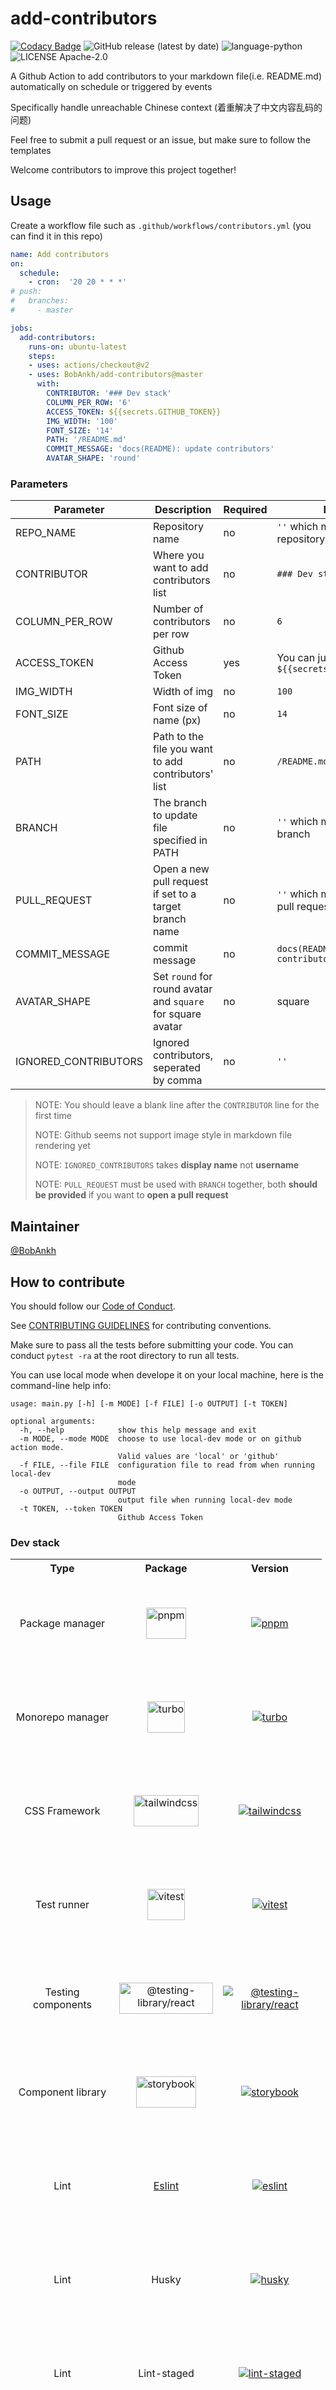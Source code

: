 # add-contributors

[![Codacy Badge](https://api.codacy.com/project/badge/Grade/b8d0af034c5c4699805c6aca898787e7)](https://app.codacy.com/manual/bobankhshen/add-contributors?utm_source=github.com&utm_medium=referral&utm_content=BobAnkh/add-contributors&utm_campaign=Badge_Grade_Dashboard)
![GitHub release (latest by date)](https://img.shields.io/github/v/release/BobAnkh/add-contributors?color=orange&logo=github-actions)
![language-python](https://img.shields.io/github/languages/top/BobAnkh/add-contributors?logo=python&logoColor=yellow)
![LICENSE Apache-2.0](https://img.shields.io/github/license/BobAnkh/add-contributors?logo=apache)

A Github Action to add contributors to your markdown file(i.e. README.md) automatically on schedule or triggered by events

Specifically handle unreachable Chinese context (着重解决了中文内容乱码的问题)

Feel free to submit a pull request or an issue, but make sure to follow the templates

Welcome contributors to improve this project together!

## Usage

Create a workflow file such as `.github/workflows/contributors.yml` (you can find it in this repo)

```yaml
name: Add contributors
on:
  schedule:
    - cron:  '20 20 * * *'
# push:
#   branches:
#     - master

jobs:
  add-contributors:
    runs-on: ubuntu-latest
    steps:
    - uses: actions/checkout@v2
    - uses: BobAnkh/add-contributors@master
      with:
        CONTRIBUTOR: '### Dev stack'
        COLUMN_PER_ROW: '6'
        ACCESS_TOKEN: ${{secrets.GITHUB_TOKEN}}
        IMG_WIDTH: '100'
        FONT_SIZE: '14'
        PATH: '/README.md'
        COMMIT_MESSAGE: 'docs(README): update contributors'
        AVATAR_SHAPE: 'round'
```

### Parameters

| Parameter            | Description                                                 | Required | Default                                            |
| -------------------- | ----------------------------------------------------------- | -------- | -------------------------------------------------- |
| REPO_NAME            | Repository name                                             | no       | `''` which means current repository                |
| CONTRIBUTOR          | Where you want to add contributors list                     | no       | `### Dev stack`                                 |
| COLUMN_PER_ROW       | Number of contributors per row                              | no       | `6`                                                |
| ACCESS_TOKEN         | Github Access Token                                         | yes      | You can just pass `${{secrets.GITHUB_TOKEN}}`      |
| IMG_WIDTH            | Width of img                                                | no       | `100`                                              |
| FONT_SIZE            | Font size of name (px)                                      | no       | `14`                                               |
| PATH                 | Path to the file you want to add contributors' list         | no       | `/README.md`                                       |
| BRANCH               | The branch to update file specified in PATH                 | no       | `''` which means default branch                    |
| PULL_REQUEST         | Open a new pull request if set to a target branch name      | no       | `''` which means not open pull request by default  |
| COMMIT_MESSAGE       | commit message                                              | no       | `docs(README): update contributors`                |
| AVATAR_SHAPE         | Set `round` for round avatar and `square` for square avatar | no       | square                                             |
| IGNORED_CONTRIBUTORS | Ignored contributors, seperated by comma                    | no       | `''`                                               |

> NOTE: You should leave a blank line after the `CONTRIBUTOR` line for the first time
>
> NOTE: Github seems not support image style in markdown file rendering yet
>
> NOTE: `IGNORED_CONTRIBUTORS` takes **display name** not **username**
> 
> NOTE: `PULL_REQUEST` must be used with `BRANCH` together, both **should be provided** if you want to **open a pull request**

## Maintainer

[@BobAnkh](https://github.com/BobAnkh)

## How to contribute

You should follow our [Code of Conduct](/CODE_OF_CONDUCT.md).

See [CONTRIBUTING GUIDELINES](/CONTRIBUTING.md) for contributing conventions.

Make sure to pass all the tests before submitting your code. You can conduct `pytest -ra` at the root directory to run all tests.

You can use local mode when develope it on your local machine, here is the command-line help info:

```console
usage: main.py [-h] [-m MODE] [-f FILE] [-o OUTPUT] [-t TOKEN]

optional arguments:
  -h, --help            show this help message and exit
  -m MODE, --mode MODE  choose to use local-dev mode or on github action mode.
                        Valid values are 'local' or 'github'
  -f FILE, --file FILE  configuration file to read from when running local-dev
                        mode
  -o OUTPUT, --output OUTPUT
                        output file when running local-dev mode
  -t TOKEN, --token TOKEN
                        Github Access Token
```

### Dev stack

<table>
<tr>
    <th>Type</th>
    <th>Package</th>
    <th>Version</th>

</tr>
<tr>
    <td align="center" style="word-wrap: break-word; width: 150.0; height: 150.0">
        Package manager
    </td>
    <td align="center" style="word-wrap: break-word; width: 150.0; height: 150.0">
        <a aria-label="pnpm" href="https://pnpm.io">
            <img style="width:fit-content; height:50px;" src="https://user-images.githubusercontent.com/4253088/196271039-0b998d0d-5867-47bf-a627-e36825175aeb.png"  alt="pnpm"/>
        </a>
    </td>
    <td align="center" style="word-wrap: break-word; width: 150.0; height: 150.0">
        <a aria-label="NPM Version" href="https://www.npmjs.com/package/pnpm">
            <img src="https://img.shields.io/badge/6.14.2-yellow"  alt="pnpm"/>
        </a>
    </td>

    
</tr>
<tr>
    <td align="center" style="word-wrap: break-word; width: 150.0; height: 150.0">
        Monorepo manager
    </td>
    <td align="center" style="word-wrap: break-word; width: 150.0; height: 150.0">
        <a aria-label="turbo" href="https://turborepo.org/docs">
            <img style="width:fit-content; height:50px;" src="https://user-images.githubusercontent.com/4253088/196269627-8da367d0-5e1a-40a6-b261-d0f4e00498c1.png"  alt="turbo"/>
        </a>
    </td>
    <td align="center" style="word-wrap: break-word; width: 150.0; height: 150.0">
        <a aria-label="NPM Version" href="https://www.npmjs.com/package/turbo">
            <img src="https://img.shields.io/badge/1.6.3-brightgreen"  alt="turbo"/>
        </a>
    </td>

    
</tr>
<tr>
    <td align="center" style="word-wrap: break-word; width: 150.0; height: 150.0">
        CSS Framework
    </td>
    <td align="center" style="word-wrap: break-word; width: 150.0; height: 150.0">
        <a aria-label="tailwindcss" href="https://tailwindcss.com/docs/installation">
            <img style="width:fit-content; height:50px;" src="https://user-images.githubusercontent.com/4253088/196271439-de4d436c-fb47-4a7e-84a6-fcc01d86026b.png"  alt="tailwindcss"/>
        </a>
    </td>
    <td align="center" style="word-wrap: break-word; width: 150.0; height: 150.0">
        <a aria-label="NPM Version" href="https://www.npmjs.com/package/tailwindcss">
            <img src="https://img.shields.io/badge/3.2.1-brightgreen"  alt="tailwindcss"/>
        </a>
    </td>

    
</tr>
<tr>
    <td align="center" style="word-wrap: break-word; width: 150.0; height: 150.0">
        Test runner
    </td>
    <td align="center" style="word-wrap: break-word; width: 150.0; height: 150.0">
        <a aria-label="vitest" href="https://vitest.dev/">
            <img style="width:fit-content; height:50px;" src="https://user-images.githubusercontent.com/4253088/196270525-cea1d088-d329-4dba-879d-5e48ef779544.png"  alt="vitest"/>
        </a>
    </td>
    <td align="center" style="word-wrap: break-word; width: 150.0; height: 150.0">
        <a aria-label="NPM Version" href="https://www.npmjs.com/package/vitest">
            <img src="https://img.shields.io/badge/0.25.3-brightgreen"  alt="vitest"/>
        </a>
    </td>

    
</tr>
<tr>
    <td align="center" style="word-wrap: break-word; width: 150.0; height: 150.0">
        Testing components
    </td>
    <td align="center" style="word-wrap: break-word; width: 150.0; height: 150.0">
        <a aria-label="@testing-library/react" href="https://testing-library.com/docs/react-testing-library/intro/">
            <img style="width:fit-content; height:50px;" src="https://user-images.githubusercontent.com/4253088/196271647-0265eca3-61e4-44c2-8641-fabdb07e875f.png"  alt="@testing-library/react"/>
        </a>
    </td>
    <td align="center" style="word-wrap: break-word; width: 150.0; height: 150.0">
        <a aria-label="NPM Version" href="https://www.npmjs.com/package/@testing-library/react">
            <img src="https://img.shields.io/badge/13.4.0-brightgreen"  alt="@testing-library/react"/>
        </a>
    </td>

    
</tr>
<tr>
    <td align="center" style="word-wrap: break-word; width: 150.0; height: 150.0">
        Component library
    </td>
    <td align="center" style="word-wrap: break-word; width: 150.0; height: 150.0">
        <a aria-label="storybook" href="https://storybook.js.org/docs/react/get-started/introduction">
            <img style="width:fit-content; height:50px;" src="https://user-images.githubusercontent.com/321738/63501763-88dbf600-c4cc-11e9-96cd-94adadc2fd72.png"  alt="storybook"/>
        </a>
    </td>
    <td align="center" style="word-wrap: break-word; width: 150.0; height: 150.0">
        <a aria-label="NPM Version" href="https://www.npmjs.com/package/storybook">
            <img src="https://img.shields.io/badge/5-yellow"  alt="storybook"/>
        </a>
    </td>

    
</tr>
<tr>
    <td align="center" style="word-wrap: break-word; width: 150.0; height: 150.0">
        Lint
    </td>
    <td align="center" style="word-wrap: break-word; width: 150.0; height: 150.0">
        <a aria-label="eslint" href="https://eslint.org/docs/user-guide/getting-started">
            Eslint
        </a>
    </td>
    <td align="center" style="word-wrap: break-word; width: 150.0; height: 150.0">
        <a aria-label="NPM Version" href="https://www.npmjs.com/package/eslint">
            <img src="https://img.shields.io/badge/7.32.0-yellow"  alt="eslint"/>
        </a>
    </td>

    
</tr>
<tr>
    <td align="center" style="word-wrap: break-word; width: 150.0; height: 150.0">
        Lint
    </td>
    <td align="center" style="word-wrap: break-word; width: 150.0; height: 150.0">
        <a aria-label="husky" >
            Husky
        </a>
    </td>
    <td align="center" style="word-wrap: break-word; width: 150.0; height: 150.0">
        <a aria-label="NPM Version" href="https://www.npmjs.com/package/husky">
            <img src="https://img.shields.io/badge/8.0.1-brightgreen"  alt="husky"/>
        </a>
    </td>

    
</tr>
<tr>
    <td align="center" style="word-wrap: break-word; width: 150.0; height: 150.0">
        Lint
    </td>
    <td align="center" style="word-wrap: break-word; width: 150.0; height: 150.0">
        <a aria-label="lint-staged" >
            Lint-staged
        </a>
    </td>
    <td align="center" style="word-wrap: break-word; width: 150.0; height: 150.0">
        <a aria-label="NPM Version" href="https://www.npmjs.com/package/lint-staged">
            <img src="https://img.shields.io/badge/12.0.3-brightgreen"  alt="lint-staged"/>
        </a>
    </td>

    
</tr>
<tr>
    <td align="center" style="word-wrap: break-word; width: 150.0; height: 150.0">
        Lint
    </td>
    <td align="center" style="word-wrap: break-word; width: 150.0; height: 150.0">
        <a aria-label="prettier" >
            Prettier
        </a>
    </td>
    <td align="center" style="word-wrap: break-word; width: 150.0; height: 150.0">
        <a aria-label="NPM Version" href="https://www.npmjs.com/package/prettier">
            <img src="https://img.shields.io/badge/2.7.1-brightgreen"  alt="prettier"/>
        </a>
    </td>

    
</tr>
</table>

## LICENSE

[Apache-2.0](/LICENSE) © BobAnkh
